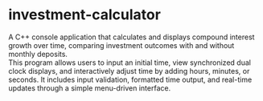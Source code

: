 # investment-calculator
A C++ console application that calculates and displays compound interest growth over time, comparing investment outcomes with and without monthly deposits.<br>
This program allows users to input an initial time, view synchronized dual clock displays, and interactively adjust time by adding hours, minutes, or seconds. It includes input validation, formatted time output, and real-time updates through a simple menu-driven interface.
